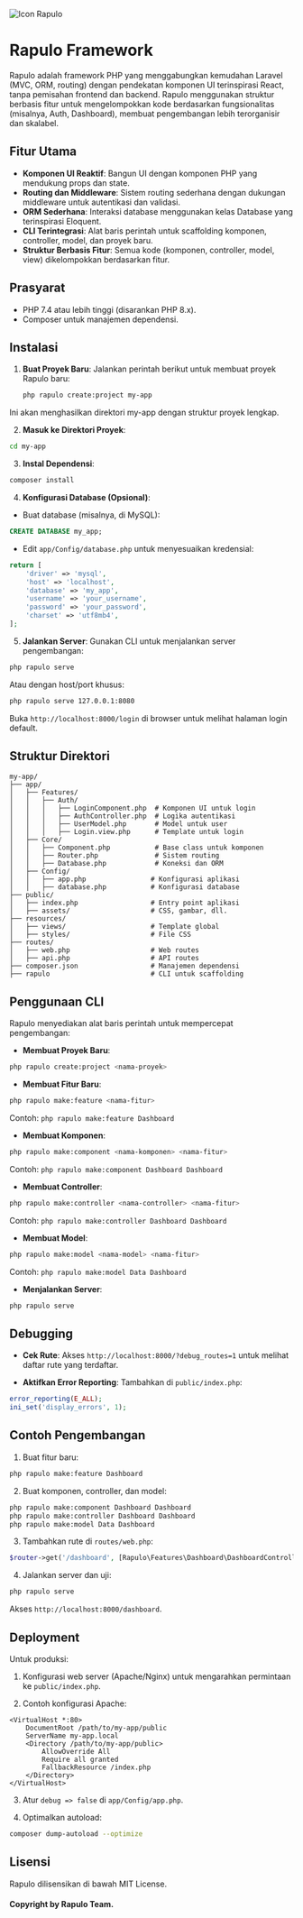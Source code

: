 ![Icon Rapulo](rapulo_ico.jpeg)
# Rapulo Framework

Rapulo adalah framework PHP yang menggabungkan kemudahan Laravel (MVC, ORM, routing) dengan pendekatan komponen UI terinspirasi React, tanpa pemisahan frontend dan backend. Rapulo menggunakan struktur berbasis fitur untuk mengelompokkan kode berdasarkan fungsionalitas (misalnya, Auth, Dashboard), membuat pengembangan lebih terorganisir dan skalabel.

## Fitur Utama

- **Komponen UI Reaktif**: Bangun UI dengan komponen PHP yang mendukung props dan state.
- **Routing dan Middleware**: Sistem routing sederhana dengan dukungan middleware untuk autentikasi dan validasi.
- **ORM Sederhana**: Interaksi database menggunakan kelas Database yang terinspirasi Eloquent.
- **CLI Terintegrasi**: Alat baris perintah untuk scaffolding komponen, controller, model, dan proyek baru.
- **Struktur Berbasis Fitur**: Semua kode (komponen, controller, model, view) dikelompokkan berdasarkan fitur.

## Prasyarat

- PHP 7.4 atau lebih tinggi (disarankan PHP 8.x).
- Composer untuk manajemen dependensi.

## Instalasi

1. **Buat Proyek Baru**: Jalankan perintah berikut untuk membuat proyek Rapulo baru:

   ```bash
   php rapulo create:project my-app
   ```
Ini akan menghasilkan direktori my-app dengan struktur proyek lengkap.

2. **Masuk ke Direktori Proyek**:
```bash
cd my-app
```

3. **Instal Dependensi**:
```bash
composer install
```


4. **Konfigurasi Database (Opsional)**:

- Buat database (misalnya, di MySQL):
```sql
CREATE DATABASE my_app;
```


- Edit `app/Config/database.php` untuk menyesuaikan kredensial:
```php
return [
    'driver' => 'mysql',
    'host' => 'localhost',
    'database' => 'my_app',
    'username' => 'your_username',
    'password' => 'your_password',
    'charset' => 'utf8mb4',
];
```




5. **Jalankan Server**: Gunakan CLI untuk menjalankan server pengembangan:
```bash
php rapulo serve
```

Atau dengan host/port khusus:
```bash
php rapulo serve 127.0.0.1:8080
```

Buka `http://localhost:8000/login` di browser untuk melihat halaman login default.


## Struktur Direktori
```text
my-app/
├── app/
│   ├── Features/
│   │   ├── Auth/
│   │   │   ├── LoginComponent.php  # Komponen UI untuk login
│   │   │   ├── AuthController.php  # Logika autentikasi
│   │   │   ├── UserModel.php       # Model untuk user
│   │   │   ├── Login.view.php      # Template untuk login
│   ├── Core/
│   │   ├── Component.php           # Base class untuk komponen
│   │   ├── Router.php              # Sistem routing
│   │   ├── Database.php            # Koneksi dan ORM
│   ├── Config/
│   │   ├── app.php                # Konfigurasi aplikasi
│   │   ├── database.php           # Konfigurasi database
├── public/
│   ├── index.php                  # Entry point aplikasi
│   ├── assets/                    # CSS, gambar, dll.
├── resources/
│   ├── views/                     # Template global
│   ├── styles/                    # File CSS
├── routes/
│   ├── web.php                    # Web routes
│   ├── api.php                    # API routes
├── composer.json                  # Manajemen dependensi
├── rapulo                         # CLI untuk scaffolding
```
## Penggunaan CLI
Rapulo menyediakan alat baris perintah untuk mempercepat pengembangan:

- **Membuat Proyek Baru**:
```bash
php rapulo create:project <nama-proyek>
```

- **Membuat Fitur Baru**:
```bash
php rapulo make:feature <nama-fitur>
```

Contoh: `php rapulo make:feature Dashboard`

- **Membuat Komponen**:
```bash
php rapulo make:component <nama-komponen> <nama-fitur>
```

Contoh: `php rapulo make:component Dashboard Dashboard`

- **Membuat Controller**:
```bash
php rapulo make:controller <nama-controller> <nama-fitur>
```

Contoh: `php rapulo make:controller Dashboard Dashboard`

- **Membuat Model**:
```bash
php rapulo make:model <nama-model> <nama-fitur>
```

Contoh: `php rapulo make:model Data Dashboard`

- **Menjalankan Server**:
```bash
php rapulo serve
```



## Debugging

- **Cek Rute**: Akses `http://localhost:8000/?debug_routes=1` untuk melihat daftar rute yang terdaftar.

- **Aktifkan Error Reporting**: Tambahkan di `public/index.php`:
```php
error_reporting(E_ALL);
ini_set('display_errors', 1);
```



## Contoh Pengembangan

1. Buat fitur baru:
```bash
php rapulo make:feature Dashboard
```

2. Buat komponen, controller, dan model:
```bash
php rapulo make:component Dashboard Dashboard
php rapulo make:controller Dashboard Dashboard
php rapulo make:model Data Dashboard
```

3. Tambahkan rute di `routes/web.php`:
```php
$router->get('/dashboard', [Rapulo\Features\Dashboard\DashboardController::class, 'index']);
```

4. Jalankan server dan uji:
```bash
php rapulo serve
```
Akses `http://localhost:8000/dashboard`.


## Deployment
Untuk produksi:

1. Konfigurasi web server (Apache/Nginx) untuk mengarahkan permintaan ke `public/index.php`.

2. Contoh konfigurasi Apache:
```text
<VirtualHost *:80>
    DocumentRoot /path/to/my-app/public
    ServerName my-app.local
    <Directory /path/to/my-app/public>
        AllowOverride All
        Require all granted
        FallbackResource /index.php
    </Directory>
</VirtualHost>
```

3. Atur `debug => false` di `app/Config/app.php`.

4. Optimalkan autoload:
```bash
composer dump-autoload --optimize
```



## Lisensi
Rapulo dilisensikan di bawah MIT License.

#### Copyright by Rapulo Team.
